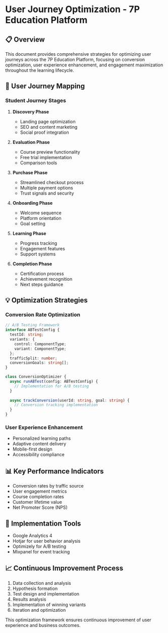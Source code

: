 # User Journey Optimization - 7P Education Platform

## 📋 Overview

This document provides comprehensive strategies for optimizing user journeys across the 7P Education Platform, focusing on conversion optimization, user experience enhancement, and engagement maximization throughout the learning lifecycle.

## 🎯 User Journey Mapping

### Student Journey Stages

1. **Discovery Phase**
   - Landing page optimization
   - SEO and content marketing
   - Social proof integration

2. **Evaluation Phase**
   - Course preview functionality
   - Free trial implementation
   - Comparison tools

3. **Purchase Phase**
   - Streamlined checkout process
   - Multiple payment options
   - Trust signals and security

4. **Onboarding Phase**
   - Welcome sequence
   - Platform orientation
   - Goal setting

5. **Learning Phase**
   - Progress tracking
   - Engagement features
   - Support systems

6. **Completion Phase**
   - Certification process
   - Achievement recognition
   - Next steps guidance

## 💡 Optimization Strategies

### Conversion Rate Optimization

```typescript
// A/B Testing Framework
interface ABTestConfig {
  testId: string;
  variants: {
    control: ComponentType;
    variant: ComponentType;
  };
  trafficSplit: number;
  conversionGoals: string[];
}

class ConversionOptimizer {
  async runABTest(config: ABTestConfig) {
    // Implementation for A/B testing
  }
  
  async trackConversion(userId: string, goal: string) {
    // Conversion tracking implementation
  }
}
```

### User Experience Enhancement

- Personalized learning paths
- Adaptive content delivery
- Mobile-first design
- Accessibility compliance

## 📊 Key Performance Indicators

- Conversion rates by traffic source
- User engagement metrics
- Course completion rates
- Customer lifetime value
- Net Promoter Score (NPS)

## 🔧 Implementation Tools

- Google Analytics 4
- Hotjar for user behavior analysis
- Optimizely for A/B testing
- Mixpanel for event tracking

## 📈 Continuous Improvement Process

1. Data collection and analysis
2. Hypothesis formation
3. Test design and implementation
4. Results analysis
5. Implementation of winning variants
6. Iteration and optimization

This optimization framework ensures continuous improvement of user experience and business outcomes.

